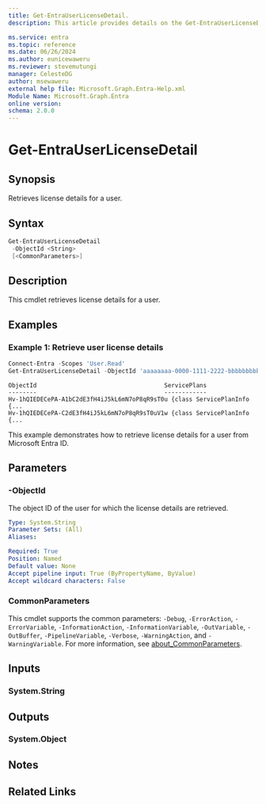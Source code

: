 ```yaml
---
title: Get-EntraUserLicenseDetail.
description: This article provides details on the Get-EntraUserLicenseDetail command.

ms.service: entra
ms.topic: reference
ms.date: 06/26/2024
ms.author: eunicewaweru
ms.reviewer: stevemutungi
manager: CelesteDG
author: msewaweru
external help file: Microsoft.Graph.Entra-Help.xml
Module Name: Microsoft.Graph.Entra
online version:
schema: 2.0.0
---
```


# Get-EntraUserLicenseDetail

## Synopsis

Retrieves license details for a user.

## Syntax

```powershell
Get-EntraUserLicenseDetail 
 -ObjectId <String> 
 [<CommonParameters>]
```

## Description

This cmdlet retrieves license details for a user.

## Examples

### Example 1: Retrieve user license details

```powershell
Connect-Entra -Scopes 'User.Read'
Get-EntraUserLicenseDetail -ObjectId 'aaaaaaaa-0000-1111-2222-bbbbbbbbbbbb'
```

```output
ObjectId                                    ServicePlans
--------                                    ------------
Hv-1hQIEDECePA-A1bC2dE3fH4iJ5kL6mN7oP8qR9sT0u {class ServicePlanInfo {...
Hv-1hQIEDECePA-C2dE3fH4iJ5kL6mN7oP8qR9sT0uV1w {class ServicePlanInfo {...
```

This example demonstrates how to retrieve license details for a user from Microsoft Entra ID.

## Parameters

### -ObjectId

The object ID of the user for which the license details are retrieved.

```yaml
Type: System.String
Parameter Sets: (All)
Aliases:

Required: True
Position: Named
Default value: None
Accept pipeline input: True (ByPropertyName, ByValue)
Accept wildcard characters: False
```

### CommonParameters

This cmdlet supports the common parameters: `-Debug`, `-ErrorAction`, `-ErrorVariable`, `-InformationAction`, `-InformationVariable`, `-OutVariable`, `-OutBuffer`, `-PipelineVariable`, `-Verbose`, `-WarningAction`, and `-WarningVariable`. For more information, see [about_CommonParameters](https://go.microsoft.com/fwlink/?LinkID=113216).

## Inputs

### System.String

## Outputs

### System.Object

## Notes

## Related Links
